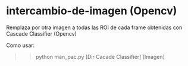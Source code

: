 # intercambio-de-imagen (Opencv)
Remplaza por otra imagen a todas las ROI de cada frame obtenidas con Cascade Classifier (Opencv)

Como usar:

>> python man_pac.py [Dir Cacade Classifier] [Imagen]
